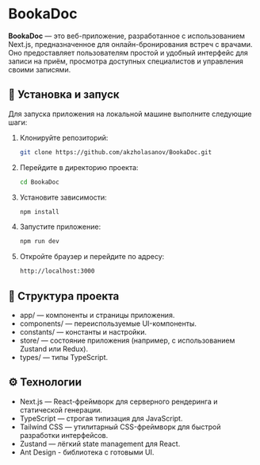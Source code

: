 # BookaDoc

**BookaDoc** — это веб-приложение, разработанное с использованием Next.js, предназначенное для онлайн-бронирования встреч с врачами. Оно предоставляет пользователям простой и удобный интерфейс для записи на приём, просмотра доступных специалистов и управления своими записями.

## 🚀 Установка и запуск

Для запуска приложения на локальной машине выполните следующие шаги:

1. Клонируйте репозиторий:

   ```bash
   git clone https://github.com/akzholasanov/BookaDoc.git
   ```
   
2. Перейдите в директорию проекта:

   ```bash
   cd BookaDoc
   ```
3. Установите зависимости:
   ```bash
   npm install
   ```
4. Запустите приложение:
   ```bash
   npm run dev
   ```
5. Откройте браузер и перейдите по адресу:
   ```bash
   http://localhost:3000
   ```

## 🧪 Структура проекта

- app/ — компоненты и страницы приложения.
- components/ — переиспользуемые UI-компоненты.
- constants/ — константы и настройки.
- store/ — состояние приложения (например, с использованием Zustand или Redux).
- types/ — типы TypeScript.

## ⚙️ Технологии

- Next.js — React-фреймворк для серверного рендеринга и статической генерации.
- TypeScript — строгая типизация для JavaScript.
- Tailwind CSS — утилитарный CSS-фреймворк для быстрой разработки интерфейсов.
- Zustand — лёгкий state management для React.
- Ant Design - библиотека с готовыми UI.
